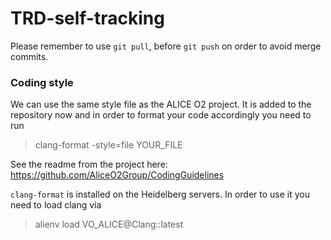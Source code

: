 # TRD-self-tracking

Please remember to use `git pull`, before `git push` on order to avoid merge commits.

### Coding style

We can use the same style file as the ALICE O2 project. It is added to the repository now and in order to format your code accordingly you need to run
> clang-format -style=file YOUR_FILE

See the readme from the project here: https://github.com/AliceO2Group/CodingGuidelines

`clang-format` is installed on the Heidelberg servers. In order to use it you need to load clang via
> alienv load VO_ALICE@Clang::latest
